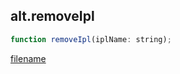 ## alt.removeIpl

```js
function removeIpl(iplName: string);
```

[filename](method_removeIpl_m.md ':include')